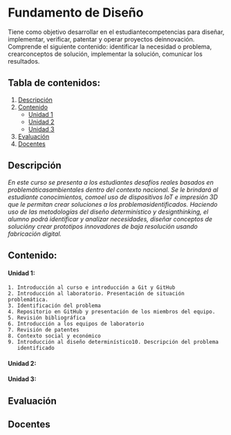 # Fundamento de Diseño 
Tiene como objetivo desarrollar en el estudiantecompetencias para diseñar, implementar, verificar, patentar y operar proyectos deinnovación. Comprende el siguiente contenido: identificar la necesidad o problema, crearconceptos de solución, implementar la solución, comunicar los resultados.

## Tabla de contenidos:

1. [Descripción](#Descripición) 
2. [Contenido](#Contenido)
    - [Unidad 1](#Unidad-1)
    - [Unidad 2](#Unidad-2)
    - [Unidad 3](#Unidad-3)
3. [Evaluación](#Evaluación)
4. [Docentes](#Docentes)

## Descripción 
_En este curso se presenta a los estudiantes desafíos reales basados en problemáticasambientales dentro del contexto nacional. Se le brindará al estudiante conocimientos, comoel uso de dispositivos IoT e impresión 3D que le permitan crear soluciones a los problemasidentificados. Haciendo uso de las metodologías del diseño determinístico y designthinking, el alumno podrá identificar y analizar necesidades, diseñar conceptos de solucióny crear prototipos innovadores de baja resolución usando fabricación digital._

## Contenido:

#### Unidad 1:
    1. Introducción al curso e introducción a Git y GitHub
    2. Introducción al laboratorio. Presentación de situación problemática.
    3. Identificación del problema
    4. Repositorio en GitHub y presentación de los miembros del equipo.
    5. Revisión bibliográfica
    6. Introducción a los equipos de laboratorio
    7. Revisión de patentes
    8. Contexto social y económico
    9. Introducción al diseño determinístico10. Descripción del problema 
       identificado 
    

#### Unidad 2:

#### Unidad 3:

## Evaluación 

## Docentes
